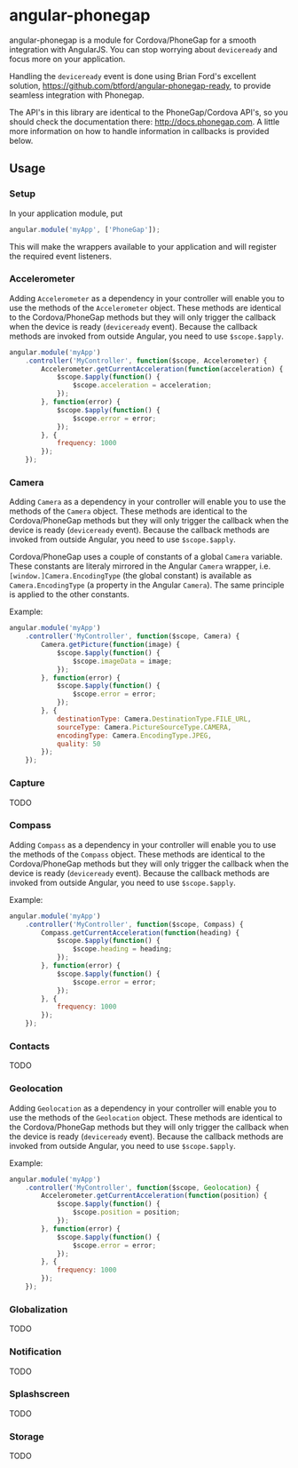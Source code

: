 # angular-phonegap

angular-phonegap is a module for Cordova/PhoneGap for a smooth integration with AngularJS. You can stop
worrying about `deviceready` and focus more on your application.

Handling the `deviceready` event is done using Brian Ford's excellent solution, https://github.com/btford/angular-phonegap-ready, to provide seamless integration with Phonegap.

The API's in this library are identical to the PhoneGap/Cordova API's, so you should check the documentation there:
http://docs.phonegap.com. A little more information on how to handle information in callbacks is provided below.



## Usage

### Setup

In your application module, put

```javascript
angular.module('myApp', ['PhoneGap']);
```

This will make the wrappers available to your application and will register the required event listeners.

### Accelerometer

Adding `Accelerometer` as a dependency in your controller will enable you to use the methods of the `Accelerometer`
object. These methods are identical to the Cordova/PhoneGap methods but they will only trigger the callback when the
device is ready (`deviceready` event). Because the callback methods are invoked from outside Angular, you need to use
`$scope.$apply`.

```javascript
angular.module('myApp')
    .controller('MyController', function($scope, Accelerometer) {
        Accelerometer.getCurrentAcceleration(function(acceleration) {
            $scope.$apply(function() {
                $scope.acceleration = acceleration;
            });
        }, function(error) {
            $scope.$apply(function() {
                $scope.error = error;
            });
        }, {
            frequency: 1000
        });
    });
```

### Camera

Adding `Camera` as a dependency in your controller will enable you to use the methods of the `Camera` object. These
methods are identical to the Cordova/PhoneGap methods but they will only trigger the callback when the device is ready
(`deviceready` event). Because the callback methods are invoked from outside Angular, you need to use `$scope.$apply`.

Cordova/PhoneGap uses a couple of constants of a global `Camera` variable. These constants are literaly mirrored in the
Angular `Camera` wrapper, i.e. `[window.]Camera.EncodingType` (the global constant) is available as
`Camera.EncodingType` (a property in the Angular `Camera`). The same principle is applied to the other constants.

Example:
```javascript
angular.module('myApp')
    .controller('MyController', function($scope, Camera) {
        Camera.getPicture(function(image) {
            $scope.$apply(function() {
                $scope.imageData = image;
            });
        }, function(error) {
            $scope.$apply(function() {
                $scope.error = error;
            });
        }, {
            destinationType: Camera.DestinationType.FILE_URL,
            sourceType: Camera.PictureSourceType.CAMERA,
            encodingType: Camera.EncodingType.JPEG,
            quality: 50
        });
    });
```

### Capture

TODO

### Compass

Adding `Compass` as a dependency in your controller will enable you to use the methods of the `Compass` object. These
methods are identical to the Cordova/PhoneGap methods but they will only trigger the callback when the device is ready
(`deviceready` event). Because the callback methods are invoked from outside Angular, you need to use `$scope.$apply`.

Example:
```javascript
angular.module('myApp')
    .controller('MyController', function($scope, Compass) {
        Compass.getCurrentAcceleration(function(heading) {
            $scope.$apply(function() {
                $scope.heading = heading;
            });
        }, function(error) {
            $scope.$apply(function() {
                $scope.error = error;
            });
        }, {
            frequency: 1000
        });
    });
```

### Contacts

TODO

### Geolocation

Adding `Geolocation` as a dependency in your controller will enable you to use the methods of the `Geolocation` object.
These methods are identical to the Cordova/PhoneGap methods but they will only trigger the callback when the device is
ready (`deviceready` event). Because the callback methods are invoked from outside Angular, you need to use
`$scope.$apply`.

Example:
```javascript
angular.module('myApp')
    .controller('MyController', function($scope, Geolocation) {
        Accelerometer.getCurrentAcceleration(function(position) {
            $scope.$apply(function() {
                $scope.position = position;
            });
        }, function(error) {
            $scope.$apply(function() {
                $scope.error = error;
            });
        }, {
            frequency: 1000
        });
    });
```

### Globalization

TODO

### Notification

TODO

### Splashscreen

TODO

### Storage

TODO
